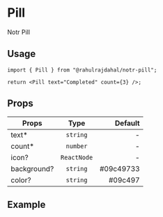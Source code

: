# Pill

Notr Pill

## Usage

```tsx
import { Pill } from "@rahulrajdahal/notr-pill";

return <Pill text="Completed" count={3} />;
```

## Props

| Props       |    Type     |   Default |
| ----------- | :---------: | --------: |
| text\*      |  `string`   |         - |
| count\*     |  `number`   |         - |
| icon?       | `ReactNode` |         - |
| background? |  `string`   | #09c49733 |
| color?      |  `string`   |   #09c497 |

## Example

<div ref="el" />

<script setup>
import { createElement } from 'react'
import { createRoot } from 'react-dom/client'
import { ref, onMounted } from 'vue'
import PillContainer from './PillContainer.tsx'

const el = ref()
onMounted(() => {
  const root = createRoot(el.value)
  root.render(createElement(PillContainer))
})

</script>
